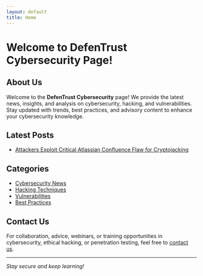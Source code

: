 ```yaml
---
layout: default
title: Home
---
```


# Welcome to DefenTrust Cybersecurity Page!

## About Us

Welcome to the **DefenTrust Cybersecurity** page! We provide the latest news, insights, and analysis on cybersecurity, hacking, and vulnerabilities. Stay updated with trends, best practices, and advisory content to enhance your cybersecurity knowledge.

## Latest Posts

- [Attackers Exploit Critical Atlassian Confluence Flaw for Cryptojacking](Cyber-News/Cybersecurity-news.md)

## Categories

- [Cybersecurity News](categories/cybersecurity-news.md)
- [Hacking Techniques](categories/hacking-techniques.md)
- [Vulnerabilities](categories/vulnerabilities.md)
- [Best Practices](categories/best-practices.md)

## Contact Us

For collaboration, advice, webinars, or training opportunities in cybersecurity, ethical hacking, or penetration testing, feel free to [contact us](mailto:info@defentrust.com).

---

*Stay secure and keep learning!*
